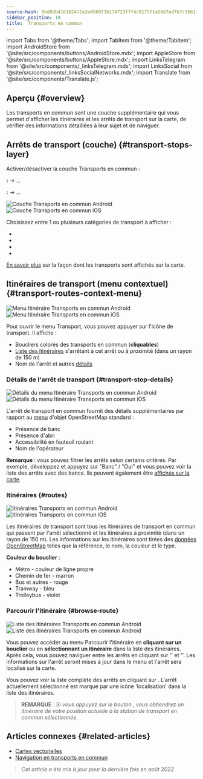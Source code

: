 ```yaml
---
source-hash: 9bd9db416102472a3a4560f3b174723f7f4c8175f1a5667ad7b7c36617bfc3ec
sidebar_position: 10
title:  Transports en commun
---
```


import Tabs from '@theme/Tabs';
import TabItem from '@theme/TabItem';
import AndroidStore from '@site/src/components/buttons/AndroidStore.mdx';
import AppleStore from '@site/src/components/buttons/AppleStore.mdx';
import LinksTelegram from '@site/src/components/_linksTelegram.mdx';
import LinksSocial from '@site/src/components/_linksSocialNetworks.mdx';
import Translate from '@site/src/components/Translate.js';


## Aperçu {#overview}

Les transports en commun sont une couche supplémentaire qui vous permet d'afficher les itinéraires et les arrêts de transport sur la carte, de vérifier des informations détaillées à leur sujet et de naviguer.

## Arrêts de transport (couche) {#transport-stops-layer}

Activer/désactiver la couche Transports en commun :

**<Translate android="true" ids="android_button_seq"/> :** *<Translate android="true" ids="shared_string_menu,configure_map,rendering_category_transport"/> →* &#8230;

<p> </p>

**<Translate ios="true" ids="ios_button_seq"/> :** *<Translate ios="true" ids="shared_string_menu,configure_map,rendering_category_transport"/> →* &#8230;

<p> </p>

![Couche Transports en commun Android](@site/static/img/map/pt_layer_android.png) ![Couche Transports en commun iOS](@site/static/img/map/pt_layer_ios.png)

Choisissez entre 1 ou plusieurs catégories de transport à afficher :

- <Translate android="true" ids="rendering_attr_transportStops_name"/>
- <Translate android="true" ids="rendering_attr_publicTransportMode_name"/>
- <Translate android="true" ids="rendering_attr_tramTrainRoutes_name"/>
- <Translate android="true" ids="rendering_attr_subwayMode_name"/>

[En savoir plus](../map/vector-maps.md#transport) sur la façon dont les transports sont affichés sur la carte.


## Itinéraires de transport (menu contextuel) {#transport-routes-context-menu}

![Menu Itinéraire Transports en commun Android](@site/static/img/map/pt_routemenu_android.png) ![Menu Itinéraire Transports en commun iOS](@site/static/img/map/pt_routemenu_ios.png)

Pour ouvrir le menu Transport, vous pouvez appuyer sur l'icône de transport. Il affiche :

- Boucliers colorés des transports en commun (**cliquables**)
- [Liste des itinéraires](#routes) s'arrêtant à cet arrêt ou à proximité (dans un rayon de 150 m)
- Nom de l'arrêt et autres [détails](#transport-stop-details)

### Détails de l'arrêt de transport {#transport-stop-details}

![Détails du menu Itinéraire Transports en commun Android](@site/static/img/map/pt_routemenu_details_android.png) ![Détails du menu Itinéraire Transports en commun iOS](@site/static/img/map/pt_routemenu_details_ios.png)

L'arrêt de transport en commun fournit des détails supplémentaires par rapport au [menu](../map/map-context-menu.md#details) d'objet OpenStreetMap standard :

- Présence de banc
- Présence d'abri
- Accessibilité en fauteuil roulant
- Nom de l'opérateur

**Remarque** : vous pouvez filtrer les arrêts selon certains critères. Par exemple, développez et appuyez sur "Banc" / "Oui" et vous pouvez voir la liste des arrêts avec des bancs. Ils peuvent également être [affichés sur la carte](../map/point-layers-on-map.md#points-of-interest-pois).


### Itinéraires {#routes}

![Itinéraires Transports en commun Android](@site/static/img/map/pt_routes_android.png) ![Itinéraires Transports en commun iOS](@site/static/img/map/pt_routes_ios.png)

Les itinéraires de transport sont tous les itinéraires de transport en commun qui passent par l'arrêt sélectionné et les itinéraires à proximité (dans un rayon de 150 m). Les informations sur les itinéraires sont tirées des [données OpenStreetMap](https://wiki.openstreetmap.org/wiki/Public_transport) telles que la référence, le nom, la couleur et le type.

**Couleur du bouclier** :

- Métro - couleur de ligne propre
- Chemin de fer - marron
- Bus et autres - rouge
- Tramway - bleu
- Trolleybus - violet

### Parcourir l'itinéraire {#browse-route}

![Liste des itinéraires Transports en commun Android](@site/static/img/map/pt_route_list_android.png) ![Liste des itinéraires Transports en commun Android](@site/static/img/map/pt_route_list_ios.png)

Vous pouvez accéder au menu Parcourir l'itinéraire en **cliquant sur un bouclier** ou en **sélectionnant un itinéraire** dans la liste des itinéraires. Après cela, vous pouvez naviguer entre les arrêts en cliquant sur '<Translate android="true" ids="shared_string_previous"/>' et '<Translate android="true" ids="shared_string_next"/>'. Les informations sur l'arrêt seront mises à jour dans le menu et l'arrêt sera localisé sur la carte.

Vous pouvez voir la liste complète des arrêts en cliquant sur <Translate android="true" ids="rendering_category_details"/>. L'arrêt actuellement sélectionné est marqué par une icône 'localisation' dans la liste des itinéraires.

> **REMARQUE** : *Si vous appuyez sur le bouton <Translate android="true" ids="get_directions"/>, vous obtiendrez un itinéraire de votre position actuelle à la station de transport en commun sélectionnée.*


## Articles connexes {#related-articles}

- [Cartes vectorielles](../map/vector-maps.md)
- [Navigation en transports en commun](../navigation/routing/public-transport-navigation.md)

> *Cet article a été mis à jour pour la dernière fois en août 2022*